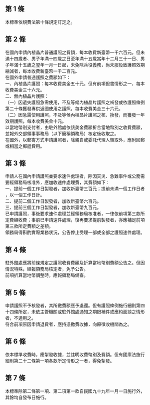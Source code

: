 第 1 條
-------
本標準依規費法第十條規定訂定之。

第 2 條
-------
在國內申請內植晶片普通護照之費額，每本收費新臺幣一千六百元。但未  
滿十四歲者、男子年滿十四歲之日至年滿十五歲當年十二月三十一日、男  
子年滿十五歲之翌年一月一日起，未免除兵役義務，尚未服役致護照效期  
縮減者，每本收費新臺幣一千二百元。  
在國外申請普通護照之費額如下：  
一、內植晶片護照：每本收費美金五十元。但有前項但書情形之一，每本  
    收費美金三十六元。  
二、無內植晶片護照：  
（一）因遺失護照急需使用，不及等候內植晶片護照之補發或依護照條例  
      第二十條獲發專供返國使用之護照，每本收費美金三十六元。  
（二）因急需使用護照，不及等候內植晶片護照之核、換發，而獲發一年  
      效期護照，每本收費美金十元。  
以當地幣別支付者，由駐外館處依該美金費額折合當地幣別之收費費額，  
並報外交部領事事務局（以下簡稱領務局）核定後收取之。  
在國外，以郵寄方式申請護照者，除親自或委託代理人領取外，應附回郵  
或相當之郵遞費用。

第 3 條
-------
申請人在國內申請護照並要求速件處理者，除因天災、急難事件或公務需  
要經領務局核准外，應加收速件處理費，其費額如下：  
一、提前一個工作日製發者，加收新臺幣三百元；提前未滿一個工作日者  
    ，以一個工作日計。  
二、提前二個工作日製發者，加收新臺幣六百元。  
三、提前三個工作日製發者，加收新臺幣九百元。  
已申請護照，事後要求速件處理並經領務局核准者，一律依前項第三款所  
定費額收費；事前已申請速件處理，復再要求提前製發者，亦應補足前項  
第三款所定費額之差額。  
領務局得斟酌實際業務狀況，公告停止受理一部或全部之護照速件處理。

第 4 條
-------
駐外館處應將前條規定之護照收費費額及折算當地幣別費額公告之。但因  
情況特殊，經報領務局核定者，免予公告。  
前項折算當地幣調整時，應報領務局備查。

第 5 條
-------
申請護照不予核發者，其所繳費額應予退還。但有護照條例施行細則第四  
十四條所定，未依主管機關或駐外館處通知之期限補件或應約面談之情形  
者，不適用之。  
符合前項原因申請退費者，應持憑繳費收據，向原徵收機關為之。

第 6 條
-------
依本標準收費時，應掣發收據，並註明收費幣別及費額。但有國庫法施行  
細則第二十二條第一項各款所定情形之一者，得免掣發。

第 7 條
-------
本標準除第二條第一項、第二項第一款自民國九十九年一月一日施行外，  
其餘均自發布日施行。

